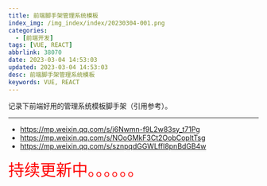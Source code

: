 ```yaml
---
title: 前端脚手架管理系统模板
index_img: /img_index/index/20230304-001.png
categories:
  - [前端开发]
tags: [VUE, REACT]
abbrlink: 38070
date: 2023-03-04 14:53:03
updated: 2023-03-04 14:53:03
desc: 前端脚手架管理系统模板
keywords: VUE, REACT
---
```





记录下前端好用的管理系统模板脚手架（引用参考）。



<!--more-->
<hr />


- https://mp.weixin.qq.com/s/j6Nwmn-f9L2w83sy_t71Pg
- https://mp.weixin.qq.com/s/NOoGMkF3Ct2OobCopltTsg
- https://mp.weixin.qq.com/s/sznpqdGGWLffI8pnBdGB4w

<font size=6.5 color='red'>持续更新中。。。。。。</font>
